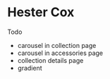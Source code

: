 # Hester Cox

Todo

- carousel in collection page
- carousel in accessories page
- collection details page
- gradient
